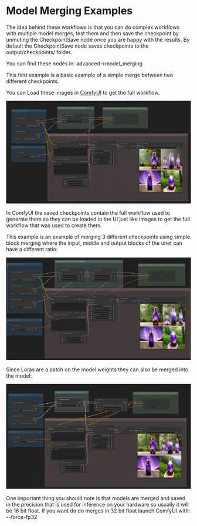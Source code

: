 # Model Merging Examples

The idea behind these workflows is that you can do complex workflows with multiple model merges, test them and then save the checkpoint by unmuting the CheckpointSave node once you are happy with the results. By default the CheckpointSave node saves checkpoints to the output/checkpoints/ folder.

You can find these nodes in: advanced->model_merging

This first example is a basic example of a simple merge between two different checkpoints.

You can Load these images in [ComfyUI](https://github.com/comfyanonymous/ComfyUI) to get the full workflow.

![Example](model_merging_basic.png)

In ComfyUI the saved checkpoints contain the full workflow used to generate them so they can be loaded in the UI just like images to get the full workflow that was used to create them.

This example is an example of merging 3 different checkpoints using simple block merging where the input, middle and output blocks of the unet can have a different ratio:

![Example](model_merging_3_checkpoints.png)

Since Loras are a patch on the model weights they can also be merged into the model:

![Example](model_merging_lora.png)


One important thing you should note is that models are merged and saved in the precision that is used for inference on your hardware so usually it will be 16 bit float. If you want do do merges in 32 bit float launch ComfyUI with: --force-fp32

